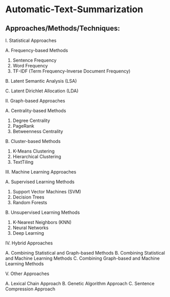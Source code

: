 # Automatic-Text-Summarization
## Approaches/Methods/Techniques:
I. Statistical Approaches

A. Frequency-based Methods

1. Sentence Frequency
2. Word Frequency
3. TF-IDF (Term Frequency-Inverse Document Frequency)

B. Latent Semantic Analysis (LSA)

C. Latent Dirichlet Allocation (LDA)

II. Graph-based Approaches

A. Centrality-based Methods

1. Degree Centrality
2. PageRank
3. Betweenness Centrality

B. Cluster-based Methods

1. K-Means Clustering
2. Hierarchical Clustering
3. TextTiling

III. Machine Learning Approaches

A. Supervised Learning Methods

1. Support Vector Machines (SVM)
2. Decision Trees
3. Random Forests
   
B. Unsupervised Learning Methods

1. K-Nearest Neighbors (KNN)
2. Neural Networks
3. Deep Learning

IV. Hybrid Approaches

A. Combining Statistical and Graph-based Methods
B. Combining Statistical and Machine Learning Methods
C. Combining Graph-based and Machine Learning Methods

V. Other Approaches

A. Lexical Chain Approach
B. Genetic Algorithm Approach
C. Sentence Compression Approach
